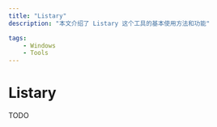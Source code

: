 ```yaml
---
title: "Listary"
description: "本文介绍了 Listary 这个工具的基本使用方法和功能"

tags:
    - Windows
    - Tools
---
```


# Listary

TODO